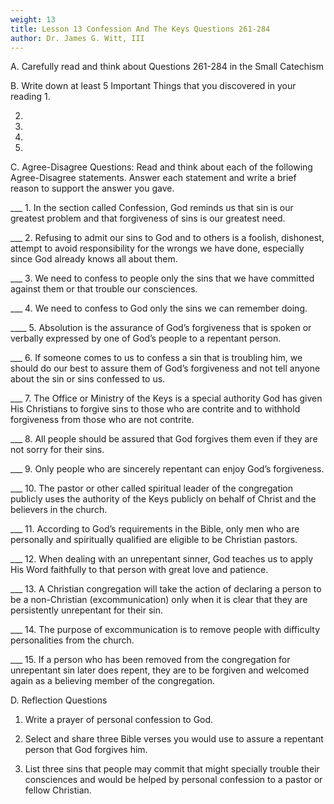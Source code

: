 ```yaml
---
weight: 13
title: Lesson 13 Confession And The Keys Questions 261-284
author: Dr. James G. Witt, III
---
```

A. Carefully read and think about Questions 261-284 in the Small Catechism

B. Write down at least 5 Important Things that you discovered in your reading
1.

2.

3.

4.
 
5.


C. Agree-Disagree Questions: Read and think about each of the following Agree-Disagree statements.  Answer each statement and write a brief reason to support the answer you gave.

___ 1. In the section called Confession, God reminds us that sin is our greatest problem and that forgiveness of sins is our greatest need.


___ 2. Refusing to admit our sins to God and to others is a foolish, dishonest, attempt to avoid responsibility for the wrongs we have done, especially since God already knows all about them.


___ 3. We need to confess to people only the sins that we have committed against them or that trouble our consciences.


___ 4. We need to confess to God only the sins we can remember doing.


____ 5. Absolution is the assurance of God’s forgiveness that is spoken or verbally expressed by one of God’s people to a repentant person.


___ 6. If someone comes to us to confess a sin that is troubling him, we should do our best to assure them of God’s forgiveness and not tell anyone about the sin or sins confessed to us.


___ 7.  The Office or Ministry of the Keys is a special authority God has given His Christians to forgive sins to those who are contrite and to withhold forgiveness from those who are not contrite.


___ 8. All people should be assured that God forgives them even if they are not sorry for their sins.


___ 9. Only people who are sincerely repentant can enjoy God’s forgiveness.


___ 10.  The pastor or other called spiritual leader of the congregation publicly uses the authority of the Keys publicly on behalf of Christ and the believers in the church.


___ 11. According to God’s requirements in the Bible, only men who are personally and spiritually qualified are eligible to be Christian pastors.


___ 12. When dealing with an unrepentant sinner, God teaches us to apply His Word faithfully to that person with great love and patience.


___ 13. A Christian congregation will take the action of declaring a person to be a non-Christian (excommunication) only when it is clear that they are persistently unrepentant for their sin.


___ 14. The purpose of excommunication is to remove people with difficulty personalities from the church.


___ 15. If a person who has been removed from the congregation for unrepentant sin later does repent, they are to be forgiven and welcomed again as a believing member of the congregation.


D. Reflection Questions
1. Write a prayer of personal confession to God.



2. Select and share three Bible verses you would use to assure a repentant person that God forgives him.




3. List three sins that people may commit that might specially trouble their consciences and would be helped by personal confession to a pastor or fellow Christian.




